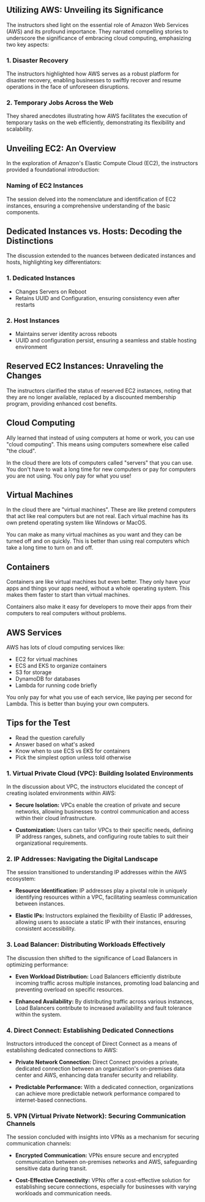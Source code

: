 ## Utilizing AWS: Unveiling its Significance

The instructors shed light on the essential role of Amazon Web Services (AWS) and its profound importance. They narrated compelling stories to underscore the significance of embracing cloud computing, emphasizing two key aspects:

### 1. Disaster Recovery
The instructors highlighted how AWS serves as a robust platform for disaster recovery, enabling businesses to swiftly recover and resume operations in the face of unforeseen disruptions.

### 2. Temporary Jobs Across the Web
They shared anecdotes illustrating how AWS facilitates the execution of temporary tasks on the web efficiently, demonstrating its flexibility and scalability.

## Unveiling EC2: An Overview

In the exploration of Amazon's Elastic Compute Cloud (EC2), the instructors provided a foundational introduction:

### Naming of EC2 Instances

The session delved into the nomenclature and identification of EC2 instances, ensuring a comprehensive understanding of the basic components.

## Dedicated Instances vs. Hosts: Decoding the Distinctions

The discussion extended to the nuances between dedicated instances and hosts, highlighting key differentiators:

### 1. Dedicated Instances
   - Changes Servers on Reboot
   - Retains UUID and Configuration, ensuring consistency even after restarts

### 2. Host Instances
   - Maintains server identity across reboots
   - UUID and configuration persist, ensuring a seamless and stable hosting environment

## Reserved EC2 Instances: Unraveling the Changes

The instructors clarified the status of reserved EC2 instances, noting that they are no longer available, replaced by a discounted membership program, providing enhanced cost benefits.



## Cloud Computing

Ally learned that instead of using computers at home or work, you can use "cloud computing". This means using computers somewhere else called "the cloud".

In the cloud there are lots of computers called "servers" that you can use. You don't have to wait a long time for new computers or pay for computers you are not using. You only pay for what you use!

## Virtual Machines

In the cloud there are "virtual machines". These are like pretend computers that act like real computers but are not real. Each virtual machine has its own pretend operating system like Windows or MacOS.

You can make as many virtual machines as you want and they can be turned off and on quickly. This is better than using real computers which take a long time to turn on and off.

## Containers

Containers are like virtual machines but even better. They only have your apps and things your apps need, without a whole operating system. This makes them faster to start than virtual machines.

Containers also make it easy for developers to move their apps from their computers to real computers without problems.

## AWS Services

AWS has lots of cloud computing services like:

- EC2 for virtual machines
- ECS and EKS to organize containers
- S3 for storage
- DynamoDB for databases
- Lambda for running code briefly

You only pay for what you use of each service, like paying per second for Lambda. This is better than buying your own computers.

## Tips for the Test

- Read the question carefully
- Answer based on what's asked
- Know when to use ECS vs EKS for containers
- Pick the simplest option unless told otherwise

### 1. Virtual Private Cloud (VPC): Building Isolated Environments

In the discussion about VPC, the instructors elucidated the concept of creating isolated environments within AWS:

- **Secure Isolation:** VPCs enable the creation of private and secure networks, allowing businesses to control communication and access within their cloud infrastructure.
    
- **Customization:** Users can tailor VPCs to their specific needs, defining IP address ranges, subnets, and configuring route tables to suit their organizational requirements.
    

### 2. IP Addresses: Navigating the Digital Landscape

The session transitioned to understanding IP addresses within the AWS ecosystem:

- **Resource Identification:** IP addresses play a pivotal role in uniquely identifying resources within a VPC, facilitating seamless communication between instances.
    
- **Elastic IPs:** Instructors explained the flexibility of Elastic IP addresses, allowing users to associate a static IP with their instances, ensuring consistent accessibility.
    

### 3. Load Balancer: Distributing Workloads Effectively

The discussion then shifted to the significance of Load Balancers in optimizing performance:

- **Even Workload Distribution:** Load Balancers efficiently distribute incoming traffic across multiple instances, promoting load balancing and preventing overload on specific resources.

- **Enhanced Availability:** By distributing traffic across various instances, Load Balancers contribute to increased availability and fault tolerance within the system.
    

### 4. Direct Connect: Establishing Dedicated Connections

Instructors introduced the concept of Direct Connect as a means of establishing dedicated connections to AWS:

- **Private Network Connection:** Direct Connect provides a private, dedicated connection between an organization's on-premises data center and AWS, enhancing data transfer security and reliability.

- **Predictable Performance:** With a dedicated connection, organizations can achieve more predictable network performance compared to internet-based connections.


### 5. VPN (Virtual Private Network): Securing Communication Channels

The session concluded with insights into VPNs as a mechanism for securing communication channels:

- **Encrypted Communication:** VPNs ensure secure and encrypted communication between on-premises networks and AWS, safeguarding sensitive data during transit.
    
- **Cost-Effective Connectivity:** VPNs offer a cost-effective solution for establishing secure connections, especially for businesses with varying workloads and communication needs.